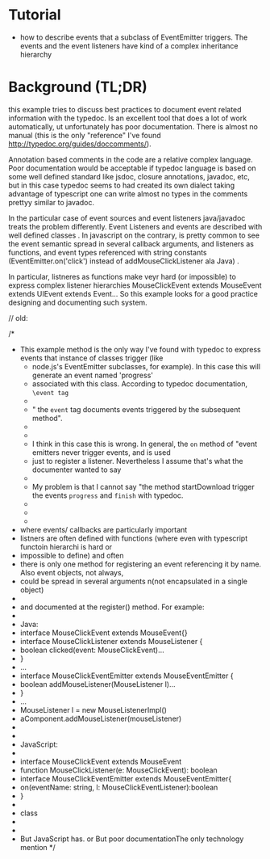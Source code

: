 # Tutorial

 * how to describe events that a subclass of EventEmitter triggers. The events and the event listeners have kind of a complex inheritance hierarchy



# Background (TL;DR)

this example tries to discuss best practices to document event related information with the typedoc. 
Is an excellent tool that does a lot of work automatically, ut unfortunately has poor documentation. 
There is almost no manual (this is the only "reference" I've found http://typedoc.org/guides/doccomments/). 

Annotation based comments in the code are a relative complex language. Poor documentation would be acceptable
if typedoc language is based on some well defined standard like jsdoc, closure annotations, javadoc, etc, 
but in this case typedoc seems to had created its own dialect taking advantage of typescript one can write 
 almost no types in the comments prettyy similar to javadoc. 

In the particular case of event sources and event listeners java/javadoc treats the problem differently. 
Event Listeners and events are described with well defined classes . In javascript on the contrary, is 
pretty common to see the event semantic spread in several callback arguments, and listeners as functions, and event types referenced with string constants (EventEmitter.on('click') instead of addMouseClickListener ala Java) . 

 In particular, listneres as functions make veyr hard (or impossible) to express complex listener hierarchies MouseClickEvent extends MouseEvent extends  UIEvent extends Event... So this example looks for a good practice designing and documenting such system. 
 







 // old: 



/*


 * This example method is the only way I've found with typedoc to express events that instance of classes trigger (like 
   * node.js's EventEmitter subclasses, for example). In this case this will generate an event named 'progress' 
   * associated with this class. According to typedoc documentation,  `\event tag` 
   * 
   *    " the `event` tag documents events triggered by the subsequent method". 
   * 
   * 
   * I think in this case this is wrong. In general, the `on` method of "event emitters never trigger events, and is used 
   * just to register a listener. Nevertheless I assume that's what the documenter wanted to say
   * 
   * My problem is that I cannot say "the method startDownload trigger the events `progress` and `finish` with typedoc. 
   *
   * 
   * 
* where events/ callbacks are particularly important
* listners are often defined with functions (where even with typescript functoin hierarchi is hard or 
* impossible  to define) and often 
* there is only one method for registering an event referencing it by name. Also event objects, not always,
*  could be spread in several arguments n(not encapsulated in a single object)
* 
* and documented at the register() method. For example: 
* 
* Java: 
* interface MouseClickEvent extends MouseEvent{}
* interface MouseClickListener extends MouseListener {
*  boolean clicked(event: MouseClickEvent)...
* }
* ...
* interface MouseClickEventEmitter extends MouseEventEmitter {
*  boolean addMouseListener(MouseListener l)...
* }
* ...
* MouseListener l = new MouseListenerImpl()
* aComponent.addMouseListener(mouseListener)
* 
* 
* JavaScript: 
* 
* interface MouseClickEvent extends MouseEvent
* function MouseClickListener(e: MouseClickEvent): boolean
* interface MouseClickEventEmitter extends MouseEventEmitter{
*  on(eventName: string, l: MouseClickEventListener):boolean
* }
* 
* class 
* 
* 
* But JavaScript has. or But poor documentationThe only technology mention
*/